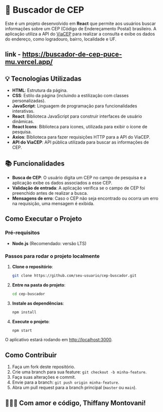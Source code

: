 # 🔎 Buscador de CEP

Este é um projeto desenvolvido em **React** que permite aos usuários buscar informações sobre um CEP (Código de Endereçamento Postal) brasileiro. A aplicação utiliza a API do [ViaCEP](https://viacep.com.br/) para realizar a consulta e exibe os dados do endereço, como logradouro, bairro, localidade e UF.

## link - https://buscador-de-cep-puce-mu.vercel.app/

## 💡 Tecnologias Utilizadas

- **HTML**: Estrutura da página.
- **CSS**: Estilo da página (incluindo a estilização com classes personalizadas).
- **JavaScript**: Linguagem de programação para funcionalidades interativas.
- **React**: Biblioteca JavaScript para construir interfaces de usuário dinâmicas.
- **React Icons**: Biblioteca para ícones, utilizada para exibir o ícone de pesquisa.
- **Axios**: Biblioteca para fazer requisições HTTP para a API do ViaCEP.
- **API do ViaCEP**: API pública utilizada para buscar as informações de CEP.

## 📚 Funcionalidades

- **Busca de CEP**: O usuário digita um CEP no campo de pesquisa e a aplicação exibe os dados associados a esse CEP.
- **Validação de entrada**: A aplicação verifica se o campo de CEP foi preenchido antes de realizar a busca.
- **Mensagens de erro**: Caso o CEP não seja encontrado ou ocorra um erro na requisição, uma mensagem é exibida.

## Como Executar o Projeto

### Pré-requisitos

- **Node.js** (Recomendado: versão LTS)

### Passos para rodar o projeto localmente

1. **Clone o repositório**:

    ```bash
    git clone https://github.com/seu-usuario/cep-buscador.git
    ```

2. **Entre na pasta do projeto**:

    ```bash
    cd cep-buscador
    ```

3. **Instale as dependências**:

    ```bash
    npm install
    ```

4. **Execute o projeto**:

    ```bash
    npm start
    ```

O aplicativo estará rodando em [http://localhost:3000](http://localhost:3000).


## Como Contribuir

1. Faça um fork deste repositório.
2. Crie uma branch para sua feature: `git checkout -b minha-feature`.
3. Faça suas alterações e commit.
4. Envie para a branch: `git push origin minha-feature`.
5. Abra um pull request para a branch principal (`master` ou `main`).

## 👩🏾‍💻 Com amor e código, Thiffany Montovani!

